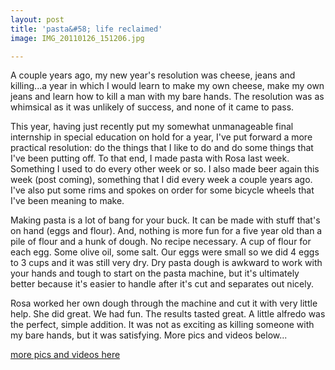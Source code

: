 ```yaml
---
layout: post
title: 'pasta&#58; life reclaimed'
image: IMG_20110126_151206.jpg

---
```


A couple years ago, my new year's resolution was cheese, jeans and killing...a year in which I would learn to make my own cheese, make my own jeans and learn how to kill a man with my bare hands.  The resolution was as whimsical as it was unlikely of success, and none of it came to pass.


<!--more-->

This year, having just recently put my somewhat unmanageable final internship in special education on hold for a year, I've put forward a more practical resolution:  do the things that I like to do and do some things that I've been putting off.  To that end, I made pasta with Rosa last week.  Something I used to do every other week or so.  I also made beer again this week (post coming), something that I did every week a couple years ago.  I've also put some rims and spokes on order for some bicycle wheels that I've been meaning to make.


Making pasta is a lot of bang for your buck.  It can be made with stuff that's on hand (eggs and flour).  And, nothing is more fun for a five year old than a pile of flour and a hunk of dough.  No recipe necessary.  A cup of flour for each egg.  Some olive oil, some salt.  Our eggs were small so we did 4 eggs to 3 cups and it was still very dry.  Dry pasta dough is awkward to work with your hands and tough to start on the pasta machine, but it's ultimately better because it's easier to handle after it's cut and separates out nicely.

Rosa worked her own dough through the machine and cut it with very little help.  She did great.  We had fun. The results tasted great.  A little alfredo was the perfect, simple addition.  It was not as exciting as killing someone with my bare hands, but it was satisfying.  More pics and videos below...

[more pics and videos here](https://goo.gl/photos/8N8sxFAYsXjJMBo97)
